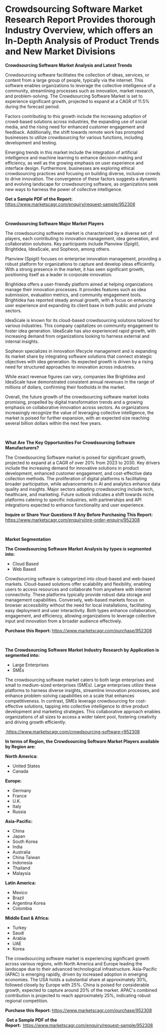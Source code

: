 <p><h1>Crowdsourcing Software Market Research Report Provides thorough Industry Overview, which offers an In-Depth Analysis of Product Trends and New Market Divisions</h1></p><p><strong>Crowdsourcing Software Market Analysis and Latest Trends</strong></p>
<p><p>Crowdsourcing software facilitates the collection of ideas, services, or content from a large group of people, typically via the internet. This software enables organizations to leverage the collective intelligence of a community, streamlining processes such as innovation, market research, and problem-solving. The Crowdsourcing Software Market is set to experience significant growth, projected to expand at a CAGR of 11.5% during the forecast period. </p><p>Factors contributing to this growth include the increasing adoption of crowd-based solutions across industries, the expanding use of social media, and the rising need for enhanced customer engagement and feedback. Additionally, the shift towards remote work has prompted businesses to utilize crowdsourcing for various functions, including development and testing. </p><p>Emerging trends in this market include the integration of artificial intelligence and machine learning to enhance decision-making and efficiency, as well as the growing emphasis on user experience and interface design. Furthermore, businesses are exploring ethical crowdsourcing practices and focusing on building diverse, inclusive crowds to drive innovation. The convergence of these factors suggests a dynamic and evolving landscape for crowdsourcing software, as organizations seek new ways to harness the power of collective intelligence.</p></p>
<p><strong>Get a Sample PDF of the Report:&nbsp;</strong> <a href="https://www.marketscagr.com/enquiry/request-sample/952308?utm_campaign=2954&utm_medium=2&utm_source=Github&utm_content=ia&utm_term=17042025&utm_id=crowdsourcing-software">https://www.marketscagr.com/enquiry/request-sample/952308</a></p>
<p>&nbsp;</p>
<p><strong>Crowdsourcing Software Major Market Players</strong></p>
<p><p>The crowdsourcing software market is characterized by a diverse set of players, each contributing to innovation management, idea generation, and collaboration solutions. Key participants include Planview (Spigit), Brightidea, IdeaScale, and Sopheon, among others. </p><p>Planview (Spigit) focuses on enterprise innovation management, providing a robust platform for organizations to capture and develop ideas efficiently. With a strong presence in the market, it has seen significant growth, positioning itself as a leader in corporate innovation. </p><p>Brightidea offers a user-friendly platform aimed at helping organizations manage their innovation processes. It provides features such as idea submission, evaluation metrics, and community engagement tools. Brightidea has reported steady annual growth, with a focus on enhancing user experience and expanding its client base in both public and private sectors.</p><p>IdeaScale is known for its cloud-based crowdsourcing solutions tailored for various industries. This company capitalizes on community engagement to foster idea generation. IdeaScale has also experienced rapid growth, with increasing demand from organizations looking to harness external and internal insights.</p><p>Sopheon specializes in innovation lifecycle management and is expanding its market share by integrating software solutions that connect strategic objectives with idea generation. Its expected growth is driven by a rising need for structured approaches to innovation across industries.</p><p>While exact revenue figures can vary, companies like Brightidea and IdeaScale have demonstrated consistent annual revenues in the range of millions of dollars, confirming their footholds in the market. </p><p>Overall, the future growth of the crowdsourcing software market looks promising, propelled by digital transformation trends and a growing emphasis on collaborative innovation across sectors. As organizations increasingly recognize the value of leveraging collective intelligence, the market is poised for further expansion, with an expected size reaching several billion dollars within the next few years.</p></p>
<p>&nbsp;</p>
<p><strong>What Are The Key Opportunities For Crowdsourcing Software Manufacturers?</strong></p>
<p><p>The Crowdsourcing Software market is poised for significant growth, projected to expand at a CAGR of over 20% from 2023 to 2030. Key drivers include the increasing demand for innovative solutions in product development, enhanced customer engagement, and cost-effective data collection methods. The proliferation of digital platforms is facilitating broader participation, while advancements in AI and analytics enhance data quality and insights. Major sectors adopting crowdsourcing include tech, healthcare, and marketing. Future outlook indicates a shift towards niche platforms catering to specific industries, with partnerships and API integrations expected to enhance functionality and user experience.</p></p>
<p><strong>Inquire or Share Your Questions If Any Before Purchasing This Report:</strong> <a href="https://www.marketscagr.com/enquiry/pre-order-enquiry/952308?utm_campaign=2954&utm_medium=2&utm_source=Github&utm_content=ia&utm_term=17042025&utm_id=crowdsourcing-software">https://www.marketscagr.com/enquiry/pre-order-enquiry/952308</a></p>
<p>&nbsp;</p>
<p><strong>Market Segmentation</strong></p>
<p><strong>The Crowdsourcing Software Market Analysis by types is segmented into:</strong></p>
<p><ul><li>Cloud Based</li><li>Web Based</li></ul></p>
<p><p>Crowdsourcing software is categorized into cloud-based and web-based markets. Cloud-based solutions offer scalability and flexibility, enabling users to access resources and collaborate from anywhere with internet connectivity. These platforms typically provide robust data storage and management capabilities. Conversely, web-based markets focus on browser accessibility without the need for local installations, facilitating easy deployment and user interactivity. Both types enhance collaboration, engagement, and efficiency, allowing organizations to leverage collective input and innovation from a broader audience effectively.</p></p>
<p><strong>Purchase this Report:&nbsp;</strong><a href="https://www.marketscagr.com/purchase/952308?utm_campaign=2954&utm_medium=2&utm_source=Github&utm_content=ia&utm_term=17042025&utm_id=crowdsourcing-software">https://www.marketscagr.com/purchase/952308</a></p>
<p>&nbsp;</p>
<p><strong>The Crowdsourcing Software Market Industry Research by Application is segmented into:</strong></p>
<p><ul><li>Large Enterprises</li><li>SMEs</li></ul></p>
<p><p>The crowdsourcing software market caters to both large enterprises and small to medium-sized enterprises (SMEs). Large enterprises utilize these platforms to harness diverse insights, streamline innovation processes, and enhance problem-solving capabilities on a scale that enhances competitiveness. In contrast, SMEs leverage crowdsourcing for cost-effective solutions, tapping into collective intelligence to drive product development and marketing strategies. This collaborative approach enables organizations of all sizes to access a wider talent pool, fostering creativity and driving growth efficiently.</p></p>
<p><a href="https://www.marketscagr.com/crowdsourcing-software-r952308?utm_campaign=2954&utm_medium=2&utm_source=Github&utm_content=ia&utm_term=17042025&utm_id=crowdsourcing-software">&nbsp;https://www.marketscagr.com/crowdsourcing-software-r952308</a></p>
<p><strong>In terms of Region, the Crowdsourcing Software Market Players available by Region are:</strong></p>
<p>
    <p> <strong> North America: </strong>
        <ul>
            <li>United States</li>
            <li>Canada</li>
        </ul>
        </p> 
    <p> <strong> Europe: </strong>
        <ul>
            <li>Germany</li>
            <li>France</li>
            <li>U.K.</li>
            <li>Italy</li>
            <li>Russia</li>
        </ul>
        </p> 
    <p> <strong> Asia-Pacific: </strong>
        <ul>
            <li>China</li>
            <li>Japan</li>
            <li>South Korea</li>
            <li>India</li>
            <li>Australia</li>
            <li>China Taiwan</li>
            <li>Indonesia</li>
            <li>Thailand</li>
            <li>Malaysia</li>
        </ul>
        </p> 
    <p> <strong> Latin America: </strong>
        <ul>
            <li>Mexico</li>
            <li>Brazil</li>
            <li>Argentina Korea</li>
            <li>Colombia</li>
        </ul>
        </p> 
    <p> <strong> Middle East & Africa: </strong>
        <ul>
            <li>Turkey</li>
            <li>Saudi</li>
            <li>Arabia</li>
            <li>UAE</li>
            <li>Korea</li>
        </ul>
    </p>
    </p>
<p><p>The crowdsourcing software market is experiencing significant growth across various regions, with North America and Europe leading the landscape due to their advanced technological infrastructure. Asia-Pacific (APAC) is emerging rapidly, driven by increased adoption in emerging economies. The USA holds a substantial share at approximately 30%, followed closely by Europe with 25%. China is poised for considerable growth, expected to capture around 20% of the market. APAC's combined contribution is projected to reach approximately 25%, indicating robust regional competition.</p></p>
<p><strong>Purchase this Report: </strong><a href="https://www.marketscagr.com/purchase/952308?utm_campaign=2954&utm_medium=2&utm_source=Github&utm_content=ia&utm_term=17042025&utm_id=crowdsourcing-software">https://www.marketscagr.com/purchase/952308</a></p>
<p>&nbsp;<strong>Get a Sample PDF of the Report:&nbsp;&nbsp;</strong><a href="https://www.marketscagr.com/enquiry/request-sample/952308?utm_campaign=2954&utm_medium=2&utm_source=Github&utm_content=ia&utm_term=17042025&utm_id=crowdsourcing-software">https://www.marketscagr.com/enquiry/request-sample/952308</a></p>
<p><strong></strong></p>
<p><p></p><p></p><p></p></p>